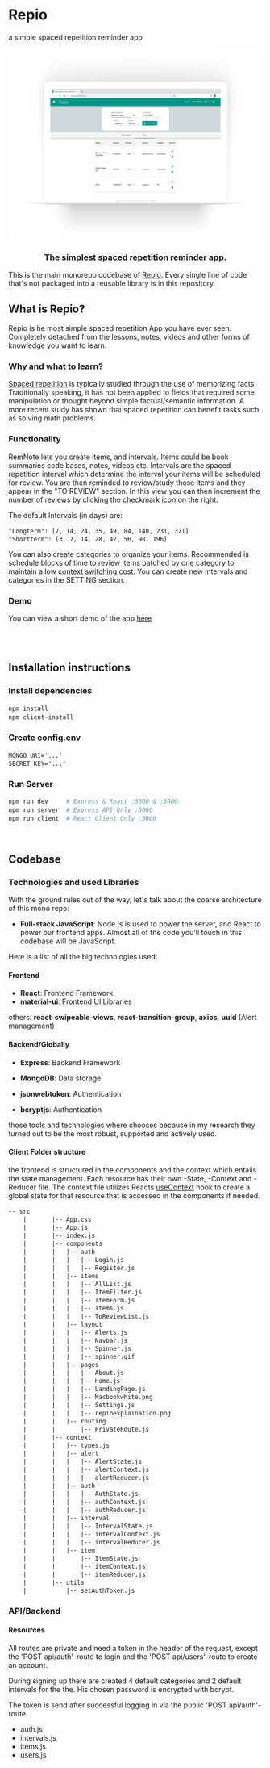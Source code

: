 # Repio

a simple spaced repetition reminder app

<div align="center">

[![Spectrum](./client/src/components/pages/Macbookwhite.png)](https://repio.app)

### The simplest spaced repetition reminder app.

</div>

This is the main monorepo codebase of [Repio](https://repio.app). Every single line of code that's not packaged into a reusable library is in this repository.

## What is Repio?

Repio is he most simple spaced repetition App you have ever seen. Completely detached from the lessons, notes, videos and other forms of knowledge you want to learn.

### Why and what to learn?

[Spaced repetition](https://en.wikipedia.org/wiki/Spaced_repetition#:~:text=Spaced%20repetition%20is%20an%20evidence,exploit%20the%20psychological%20spacing%20effect.) is typically studied through the use of memorizing facts. Traditionally speaking, it has not been applied to fields that required some manipulation or thought beyond simple factual/semantic information. A more recent study has shown that spaced repetition can benefit tasks such as solving math problems.

### Functionality

RemNote lets you create items, and intervals. Items could be book summaries code bases, notes, videos etc. Intervals are the spaced repetition interval which determine the interval your items will be scheduled for review. You are then reminded to review/study those items and they appear in the "TO REVIEW" section. In this view you can then increment the number of reviews by clicking the checkmark icon on the right.

The default Intervals (in days) are:

```
"Longterm": [7, 14, 24, 35, 49, 84, 140, 231, 371]
"Shortterm": [3, 7, 14, 28, 42, 56, 98, 196]
```

You can also create categories to organize your items. Recommended is schedule blocks of time to review items batched by one category to maintain a low [context switching cost](https://www.psychologytoday.com/us/blog/brain-wise/201209/the-true-cost-multi-tasking). You can create new intervals and categories in the SETTING section.

### Demo

You can view a short demo of the app [here](https://www.youtube.com/watch?v=lfoa3N4uVyc)

<br>
<br>

## Installation instructions

### Install dependencies

```bash
npm install
npm client-install
```

### Create config.env

```
MONGO_URI='...'
SECRET_KEY='...'
```

### Run Server

```bash
npm run dev     # Express & React :3000 & :5000
npm run server  # Express API Only :5000
npm run client  # React Client Only :3000
```

<br>

## Codebase

### Technologies and used Libraries

With the ground rules out of the way, let's talk about the coarse architecture of this mono repo:

- **Full-stack JavaScript**: Node.js is used to power the server, and React to power our frontend apps. Almost all of the code you'll touch in this codebase will be JavaScript.

Here is a list of all the big technologies used:

#### Frontend

- **React**: Frontend Framework
- **material-ui**: Frontend UI Libraries

others: **react-swipeable-views**, **react-transition-group**, **axios**, **uuid** (Alert management)

#### Backend/Globally

- **Express**: Backend Framework
- **MongoDB**: Data storage

- **jsonwebtoken**: Authentication
- **bcryptjs**: Authentication

those tools and technologies where chooses because in my research they turned out to be the most robust, supported and actively used.

#### Client Folder structure

the frontend is structured in the components and the context which entails the state management. Each resource has their own -State, -Context and -Reducer file. The context file utilizes Reacts [useContext](https://reactjs.org/docs/hooks-reference.html#usecontext) hook to create a global state for that resource that is accessed in the components if needed.

```
-- src
    |       |-- App.css
    |       |-- App.js
    |       |-- index.js
    |       |-- components
    |       |   |-- auth
    |       |   |   |-- Login.js
    |       |   |   |-- Register.js
    |       |   |-- items
    |       |   |   |-- AllList.js
    |       |   |   |-- ItemFilter.js
    |       |   |   |-- ItemForm.js
    |       |   |   |-- Items.js
    |       |   |   |-- ToReviewList.js
    |       |   |-- layout
    |       |   |   |-- Alerts.js
    |       |   |   |-- Navbar.js
    |       |   |   |-- Spinner.js
    |       |   |   |-- spinner.gif
    |       |   |-- pages
    |       |   |   |-- About.js
    |       |   |   |-- Home.js
    |       |   |   |-- LandingPage.js
    |       |   |   |-- Macbookwhite.png
    |       |   |   |-- Settings.js
    |       |   |   |-- repioexplaination.png
    |       |   |-- routing
    |       |       |-- PrivateRoute.js
    |       |-- context
    |       |   |-- types.js
    |       |   |-- alert
    |       |   |   |-- AlertState.js
    |       |   |   |-- alertContext.js
    |       |   |   |-- alertReducer.js
    |       |   |-- auth
    |       |   |   |-- AuthState.js
    |       |   |   |-- authContext.js
    |       |   |   |-- authReducer.js
    |       |   |-- interval
    |       |   |   |-- IntervalState.js
    |       |   |   |-- intervalContext.js
    |       |   |   |-- intervalReducer.js
    |       |   |-- item
    |       |       |-- ItemState.js
    |       |       |-- itemContext.js
    |       |       |-- itemReducer.js
    |       |-- utils
    |           |-- setAuthToken.js
```

### API/Backend

#### Resources

All routes are private and need a token in the header of the request, except the 'POST api/auth'-route to login and the 'POST api/users'-route to create an account.

During signing up there are created 4 default categories and 2 default intervals for the the. His chosen password is encrypted with bcrypt.

The token is send after successful logging in via the public 'POST api/auth'-route.

- auth.js
- intervals.js
- items.js
- users.js
